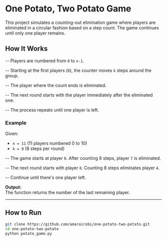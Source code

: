 # One Potato, Two Potato Game

This project simulates a counting-out elimination game where players are eliminated in a circular fashion based on a step count. The game continues until only one player remains.

## How It Works
-- Players are numbered from `0` to `n-1`.

-- Starting at the first players (`0`), the counter moves `k` steps around the group.

-- The player where the count ends is eliminated.

-- The next round starts with the player immediately after the eliminated one.

-- The process repeats until one player is left.

### Example

Given:
- `n = 11` (11 players numbered 0 to 10)
- `k = 8` (8 steps per round)

-- The game starts at player `0`. After counting 8 steps, player `7` is eliminated.

-- The next round starts with player `8`. Counting 8 steps eliminates player `4`.

-- Continue until there's one player left.

**Output:**  
The function returns the number of the last remaining player.

---

## How to Run
```bash
git clone https://github.com/amarairobi/one-potato-two-potato.git
cd one-potato-two-potato
python potato_game.py




